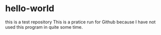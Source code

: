 # hello-world
this is a test repository 
This is a pratice run for Github because I have not used this program in quite some time.
